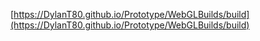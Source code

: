 [https://DylanT80.github.io/Prototype/WebGLBuilds/build](https://DylanT80.github.io/Prototype/WebGLBuilds/build)

